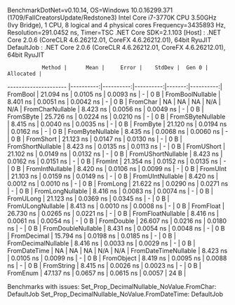 
BenchmarkDotNet=v0.10.14, OS=Windows 10.0.16299.371 (1709/FallCreatorsUpdate/Redstone3)
Intel Core i7-3770K CPU 3.50GHz (Ivy Bridge), 1 CPU, 8 logical and 4 physical cores
Frequency=3435893 Hz, Resolution=291.0452 ns, Timer=TSC
.NET Core SDK=2.1.103
  [Host]     : .NET Core 2.0.6 (CoreCLR 4.6.26212.01, CoreFX 4.6.26212.01), 64bit RyuJIT
  DefaultJob : .NET Core 2.0.6 (CoreCLR 4.6.26212.01, CoreFX 4.6.26212.01), 64bit RyuJIT


               Method |      Mean |     Error |    StdDev |  Gen 0 | Allocated |
--------------------- |----------:|----------:|----------:|-------:|----------:|
             FromBool | 21.094 ns | 0.0105 ns | 0.0093 ns |      - |       0 B |
     FromBoolNullable |  8.401 ns | 0.0051 ns | 0.0042 ns |      - |       0 B |
             FromChar |        NA |        NA |        NA |    N/A |       N/A |
     FromCharNullable |  8.423 ns | 0.0056 ns | 0.0049 ns |      - |       0 B |
            FromSByte | 25.726 ns | 0.0224 ns | 0.0210 ns |      - |       0 B |
    FromSByteNullable |  8.415 ns | 0.0040 ns | 0.0035 ns |      - |       0 B |
             FromByte | 21.120 ns | 0.0194 ns | 0.0162 ns |      - |       0 B |
     FromByteNullable |  8.435 ns | 0.0068 ns | 0.0060 ns |      - |       0 B |
            FromShort | 21.123 ns | 0.0147 ns | 0.0130 ns |      - |       0 B |
    FromShortNullable |  8.423 ns | 0.0135 ns | 0.0113 ns |      - |       0 B |
           FromUShort | 21.102 ns | 0.0149 ns | 0.0132 ns |      - |       0 B |
   FromUShortNullable |  8.423 ns | 0.0162 ns | 0.0151 ns |      - |       0 B |
              FromInt | 21.354 ns | 0.0152 ns | 0.0135 ns |      - |       0 B |
      FromIntNullable |  8.420 ns | 0.0106 ns | 0.0099 ns |      - |       0 B |
             FromUInt | 21.103 ns | 0.0159 ns | 0.0149 ns |      - |       0 B |
     FromUIntNullable |  8.420 ns | 0.0012 ns | 0.0010 ns |      - |       0 B |
             FromLong | 21.622 ns | 0.0290 ns | 0.0271 ns |      - |       0 B |
     FromLongNullable |  8.416 ns | 0.0083 ns | 0.0074 ns |      - |       0 B |
            FromULong | 21.123 ns | 0.0369 ns | 0.0345 ns |      - |       0 B |
    FromULongNullable |  8.413 ns | 0.0010 ns | 0.0008 ns |      - |       0 B |
            FromFloat | 26.730 ns | 0.0265 ns | 0.0221 ns |      - |       0 B |
    FromFloatNullable |  8.416 ns | 0.0061 ns | 0.0054 ns |      - |       0 B |
           FromDouble | 26.607 ns | 0.0216 ns | 0.0180 ns |      - |       0 B |
   FromDoubleNullable |  8.431 ns | 0.0054 ns | 0.0048 ns |      - |       0 B |
          FromDecimal | 15.794 ns | 0.0198 ns | 0.0185 ns |      - |       0 B |
  FromDecimalNullable |  8.416 ns | 0.0033 ns | 0.0029 ns |      - |       0 B |
         FromDateTime |        NA |        NA |        NA |    N/A |       N/A |
 FromDateTimeNullable |  8.423 ns | 0.0105 ns | 0.0099 ns |      - |       0 B |
           FromObject |  8.419 ns | 0.0095 ns | 0.0088 ns |      - |       0 B |
           FromString |  8.415 ns | 0.0026 ns | 0.0023 ns |      - |       0 B |
             FromEnum | 47.137 ns | 0.0657 ns | 0.0615 ns | 0.0057 |      24 B |

Benchmarks with issues:
  Set_Prop_DecimalNullable_NoValue.FromChar: DefaultJob
  Set_Prop_DecimalNullable_NoValue.FromDateTime: DefaultJob
